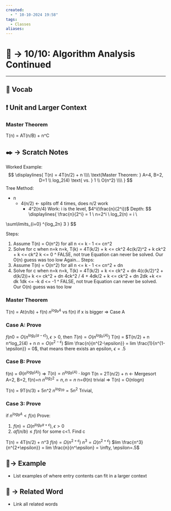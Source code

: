```yaml
---
created:
  - " 10-10-2024 19:58"
tags:
  - Classes
aliases:
---
```


# 📗 -> 10/10: Algorithm Analysis Continued
---

## 🎤 Vocab


## ❗ Unit and Larger Context
### Master Theorem
T(n) = AT(n/B) + n^C


## ✒️ -> Scratch Notes
Worked Example:
$$
\displaylines{
T(n) = 4T(n/2) + n \\\\
\text{Master Theorem: } A=4, B=2, D=1 \\
log_2(4) \text{ vs. } 1 \\
O(n^2) \\\\
}
$$
Tree Method:
- n
	- 4(n/2) <- splits off 4 times, does n/2 work
		- 4^2(n/4)
Work: i is the level, $4^i(\frac{n}{2^i})$
Depth: 
$$
\displaylines{
\frac{n}{2^i} = 1 \\
n=2^i \\
log_2(n) = i \\

\sum\limits_{i=0} ^{log_2n}  3 
}
$$

Steps:
1) Assume T(n) = O(n^2) for all n <= k - 1
			<= cn^2
2) Solve for c when n=k
n=k, T(k) = 4T(k/2) + k <= ck^2
		4c(k/2)^2 + k
		 ck^2 + k <= ck^2
		 k <= 0
		 ^ FALSE, not true
Equation can never be solved. Our O(n) guess was too low
Again...
Steps:
1) Assume T(n) = O(n^2) for all n <= k - 1
			<= cn^2 + dn
2) Solve for c when n=k
n=k, T(k) = 4T(k/2) + k <= ck^2 + dn
		4(c(k/2)^2 + d(k/2))+ k <= ck^2 + dn
		 4ck^2 / 4 + 4dk/2 + k <= ck^2 + dn
		 2dk +k <= dk
		 1dk <= -k
		 d <= -1
		 ^ FALSE, not true
Equation can never be solved. Our O(n) guess was too low


### Master Theorem
T(n) = At(n/b) + f(n)
$n^{log_bA}$ vs f(n)
if x is bigger => Case A

### Case A: Prove
$f(n0 = O(n^{log_b(a-\epsilon)}), \epsilon>0$, then $T(n) = O(n^{log_b(A)})$
T(n) = $T(n/2) + n
n^log_2(4) + n
$n = O(n^{2-\epsilon})$
$lim \frac{n}{n^{2-\epsilon}} = lim \frac{1}{n^{1-\epsilon}} = 0$, that means there exists an epsilon, $\epsilon =.5$

### Case B: Prove
f(n) = $\Theta (n^{log_B (A)})$ => $T(n) = n^{log_B (A)} \cdot logn$
T(n = 2T(n/2) + n <- Mergesort
A=2, B=2, f(n)=n
$n^{log_2 2}=n, n=n$
n=$\Theta$(n) trivial => T(n) = O(nlogn)

T(n) = 9T(n/3) + 5n^2
$n^{log_39} = 5n^2$
Trivial, 

### Case 3: Prove
if $n^{log_BA} < f(n)$
Prove: 
1) $f(n) = \Omega (n^{log_ba + \epsilon}), \epsilon>0$   
2) $af(n/b) \leq f(n)$ for some c<1. Find c

T(n) = 4T(n/2) + n^3
$f(n) = \Omega(n^{2+\epsilon})$
$n^3 = \Omega(n^{2+\epsilon})$
$lim \frac{n^3}{n^{2+\epsilon}} = lim \frac{n}{n^\epsilon} = \infty, \epsilon=.5$


## 🧪-> Example
- List examples of where entry contents can fit in a larger context

## 🔗 -> Related Word
- Link all related words

